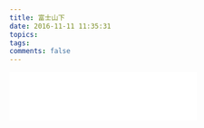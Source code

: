 ```yaml
---
title: 富士山下
date: 2016-11-11 11:35:31
topics: 
tags:
comments: false
---
```



<iframe frameborder="no" border="0" marginwidth="0" marginheight="0" width=330 height=86 src="//music.163.com/outchain/player?type=2&id=65766&height=66"></iframe>
<!--more-->